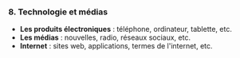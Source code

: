 ### 8. Technologie et médias

- **Les produits électroniques** : téléphone, ordinateur, tablette, etc.
- **Les médias** : nouvelles, radio, réseaux sociaux, etc.
- **Internet** : sites web, applications, termes de l'internet, etc.
